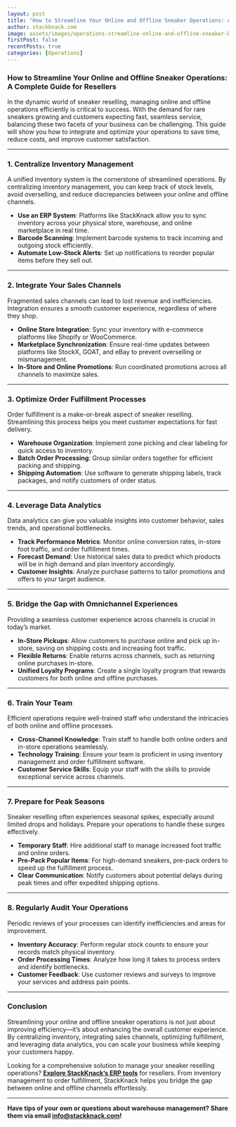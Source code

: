 ```yaml
---
layout: post
title: "How to Streamline Your Online and Offline Sneaker Operations: A Complete Guide for Resellers"
author: stackknack.com
image: assets/images/operations-streamline-online-and-offline-sneaker-business.jpeg
firstPost: false
recentPosts: true
categories: [Operations]
---
```


### How to Streamline Your Online and Offline Sneaker Operations: A Complete Guide for Resellers

In the dynamic world of sneaker reselling, managing online and offline operations efficiently is critical to success. With the demand for rare sneakers growing and customers expecting fast, seamless service, balancing these two facets of your business can be challenging. This guide will show you how to integrate and optimize your operations to save time, reduce costs, and improve customer satisfaction.

---

### **1. Centralize Inventory Management**

A unified inventory system is the cornerstone of streamlined operations. By centralizing inventory management, you can keep track of stock levels, avoid overselling, and reduce discrepancies between your online and offline channels.

- **Use an ERP System**: Platforms like StackKnack allow you to sync inventory across your physical store, warehouse, and online marketplace in real time.
- **Barcode Scanning**: Implement barcode systems to track incoming and outgoing stock efficiently.
- **Automate Low-Stock Alerts**: Set up notifications to reorder popular items before they sell out.

---

### **2. Integrate Your Sales Channels**

Fragmented sales channels can lead to lost revenue and inefficiencies. Integration ensures a smooth customer experience, regardless of where they shop.

- **Online Store Integration**: Sync your inventory with e-commerce platforms like Shopify or WooCommerce.
- **Marketplace Synchronization**: Ensure real-time updates between platforms like StockX, GOAT, and eBay to prevent overselling or mismanagement.
- **In-Store and Online Promotions**: Run coordinated promotions across all channels to maximize sales.

---

### **3. Optimize Order Fulfillment Processes**

Order fulfillment is a make-or-break aspect of sneaker reselling. Streamlining this process helps you meet customer expectations for fast delivery.

- **Warehouse Organization**: Implement zone picking and clear labeling for quick access to inventory.
- **Batch Order Processing**: Group similar orders together for efficient packing and shipping.
- **Shipping Automation**: Use software to generate shipping labels, track packages, and notify customers of order status.

---

### **4. Leverage Data Analytics**

Data analytics can give you valuable insights into customer behavior, sales trends, and operational bottlenecks.

- **Track Performance Metrics**: Monitor online conversion rates, in-store foot traffic, and order fulfillment times.
- **Forecast Demand**: Use historical sales data to predict which products will be in high demand and plan inventory accordingly.
- **Customer Insights**: Analyze purchase patterns to tailor promotions and offers to your target audience.

---

### **5. Bridge the Gap with Omnichannel Experiences**

Providing a seamless customer experience across channels is crucial in today’s market.

- **In-Store Pickups**: Allow customers to purchase online and pick up in-store, saving on shipping costs and increasing foot traffic.
- **Flexible Returns**: Enable returns across channels, such as returning online purchases in-store.
- **Unified Loyalty Programs**: Create a single loyalty program that rewards customers for both online and offline purchases.

---

### **6. Train Your Team**

Efficient operations require well-trained staff who understand the intricacies of both online and offline processes.

- **Cross-Channel Knowledge**: Train staff to handle both online orders and in-store operations seamlessly.
- **Technology Training**: Ensure your team is proficient in using inventory management and order fulfillment software.
- **Customer Service Skills**: Equip your staff with the skills to provide exceptional service across channels.

---

### **7. Prepare for Peak Seasons**

Sneaker reselling often experiences seasonal spikes, especially around limited drops and holidays. Prepare your operations to handle these surges effectively.

- **Temporary Staff**: Hire additional staff to manage increased foot traffic and online orders.
- **Pre-Pack Popular Items**: For high-demand sneakers, pre-pack orders to speed up the fulfillment process.
- **Clear Communication**: Notify customers about potential delays during peak times and offer expedited shipping options.

---

### **8. Regularly Audit Your Operations**

Periodic reviews of your processes can identify inefficiencies and areas for improvement.

- **Inventory Accuracy**: Perform regular stock counts to ensure your records match physical inventory.
- **Order Processing Times**: Analyze how long it takes to process orders and identify bottlenecks.
- **Customer Feedback**: Use customer reviews and surveys to improve your services and address pain points.

---

### **Conclusion**

Streamlining your online and offline sneaker operations is not just about improving efficiency—it’s about enhancing the overall customer experience. By centralizing inventory, integrating sales channels, optimizing fulfillment, and leveraging data analytics, you can scale your business while keeping your customers happy.

Looking for a comprehensive solution to manage your sneaker reselling operations? **[Explore StackKnack’s ERP tools](https://stackknack.com)** for resellers. From inventory management to order fulfillment, StackKnack helps you bridge the gap between online and offline channels effortlessly.

---

**Have tips of your own or questions about warehouse management? Share them via email info@stackknack.com!**

